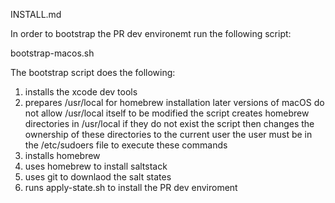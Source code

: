 INSTALL.md

In order to bootstrap the PR dev environemt run the following script:

bootstrap-macos.sh

The bootstrap script does the following:

1) installs the xcode dev tools
2) prepares /usr/local for homebrew installation
   later versions of macOS do not allow /usr/local itself to be modified
   the script creates homebrew directories in /usr/local if they do not exist
   the script then changes the ownership of these directories to the current user
   the user must be in the /etc/sudoers file to execute these commands
3) installs homebrew
4) uses homebrew to install saltstack
5) uses git to downlaod the salt states
6) runs apply-state.sh to install the PR dev enviroment
